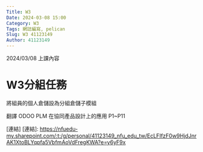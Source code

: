 ```yaml
---
Title: W3
Date: 2024-03-08 15:00
Category: W3
Tags: 網誌編寫, pelican
Slug: W3 41123149
Author: 41123149
---
```


2024/03/08 上課內容

<!-- PELICAN_END_SUMMARY -->

# W3分組任務
將組員的個人倉儲設為分組倉儲子模組

翻譯 ODOO PLM 在協同產品設計上的應用 P1~P11


[連結]
[連結]: https://nfuedu-my.sharepoint.com/:t:/g/personal/41123149_nfu_edu_tw/EcLFIfzF0w9HjdJnrAK1XtoBLYqpfa5VbfmAoVdFregKWA?e=y6yF9x